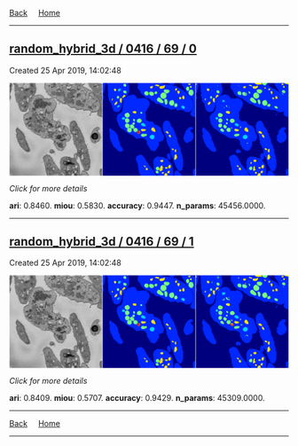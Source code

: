 
[Back](..)&nbsp;&nbsp;&nbsp;&nbsp;&nbsp;[Home](https://leapmanlab.github.io/snapshots)

---

<div class="summary"><a href="0"><h2>random_hybrid_3d / 0416 / 69 / 0</h2></a><p>Created 25 Apr 2019, 14:02:48
</p><a href="0"><img src="0/media/summary.png" align="center"></a><p>
<i>Click for more details</i>
</p></div>

**ari**: 0.8460. **miou**: 0.5830. **accuracy**: 0.9447. **n_params**: 45456.0000. 

---

<div class="summary"><a href="1"><h2>random_hybrid_3d / 0416 / 69 / 1</h2></a><p>Created 25 Apr 2019, 14:02:48
</p><a href="1"><img src="1/media/summary.png" align="center"></a><p>
<i>Click for more details</i>
</p></div>

**ari**: 0.8409. **miou**: 0.5707. **accuracy**: 0.9429. **n_params**: 45309.0000. 

---

[Back](..)&nbsp;&nbsp;&nbsp;&nbsp;&nbsp;[Home](https://leapmanlab.github.io/snapshots)

---
